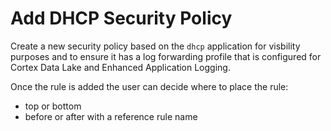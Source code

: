 # Add DHCP Security Policy

Create a new security policy based on the `dhcp` application for visbility purposes
and to ensure it has a log forwarding profile that is configured for Cortex Data Lake and
Enhanced Application Logging.

Once the rule is added the user can decide where to place the rule:

* top or bottom
* before or after with a reference rule name

